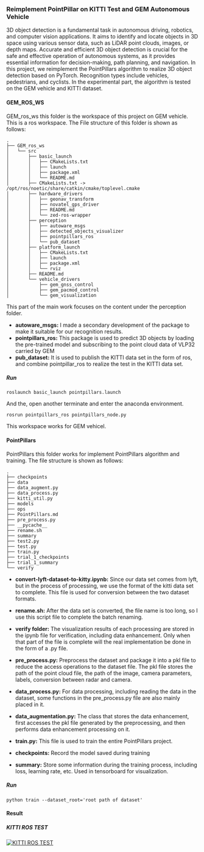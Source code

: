 ### Reimplement PointPillar on KITTI Test and GEM Autonomous Vehicle

3D object detection is a fundamental task in autonomous driving, robotics, and computer vision applications. It aims to identify and locate objects in 3D space using various sensor data, such as LiDAR point clouds, images, or depth maps. Accurate and efficient 3D object detection is crucial for the safe and effective operation of autonomous systems, as it provides essential information for decision-making, path planning, and navigation. In this project, we reimplement the PointPillars algorithm to realize 3D object detection based on PyTorch. Recognition types include vehicles, pedestrians, and cyclists. In the experimental part, the algorithm is tested on the GEM vehicle and KITTI dataset.

#### GEM_ROS_WS

GEM_ros_ws this folder is the workspace of this project on GEM vehicle. This is a ros workspace. The File structure of this folder is shown as follows:

```
.
├── GEM_ros_ws
│   └── src
│       ├── basic_launch
│       │   ├── CMakeLists.txt
│       │   ├── launch
│       │   ├── package.xml
│       │   └── README.md
│       ├── CMakeLists.txt -> /opt/ros/noetic/share/catkin/cmake/toplevel.cmake
│       ├── hardware_drivers
│       │   ├── geonav_transform
│       │   ├── novatel_gps_driver
│       │   ├── README.md
│       │   └── zed-ros-wrapper
│       ├── perception
│       │   ├── autoware_msgs
│       │   ├── detected_objects_visualizer
│       │   ├── pointpillars_ros
│       │   └── pub_dataset
│       ├── platform_launch
│       │   ├── CMakeLists.txt
│       │   ├── launch
│       │   ├── package.xml
│       │   └── rviz
│       ├── README.md
│       └── vehicle_drivers
│           ├── gem_gnss_control
│           ├── gem_pacmod_control
│           └── gem_visualization
```

This part of the main work focuses on the content under the perception folder. 

- **autoware_msgs:** I made a secondary development of the  package to make it suitable for our recognition results.
- **pointpillars_ros:** This package is used to predict 3D objects by loading the pre-trained model and subscribing to the point cloud data of VLP32 carried by GEM
- **pub_dataset:** It is used to publish the KITTI data set in the form of ros, and combine pointpillar_ros to realize the test in the KITTI data set.

##### Run

```
roslaunch basic_launch pointpillars.launch
```

And the, open another terminate and enter the anaconda environment.

```
rosrun pointpillars_ros pointpillars_node.py
```

This workspace works for GEM vehicel.

#### PointPillars

PointPillars this folder works for implement PointPillars algorithm and training. The file structure is shown as follows:

```
.
├── checkpoints
├── data
├── data_augment.py
├── data_process.py
├── kitti_util.py
├── models
├── ops
├── PointPillars.md
├── pre_process.py
├── __pycache__
├── rename.sh
├── summary
├── test2.py
├── test.py
├── train.py
├── trial_1_checkpoints
├── trial_1_summary
└── verify
```

- **convert-lyft-dataset-to-kitty.ipynb:** Since our data set comes from lyft, but in the process of processing, we use the format of the kitti data set to complete. This file is used for conversion between the two dataset formats.

- **rename.sh:** After the data set is converted, the file name is too long, so I use this script file to complete the batch renaming.
- **verify folder:** The visualization results of each processing are stored in the ipynb file for verification, including data enhancement. Only when that part of the file is complete will the real implementation be done in the form of a .py file.
- **pre_process.py:** Preprocess the dataset and package it into a pkl file to reduce the access operations to the dataset file. The pkl file stores the path of the point cloud file, the path of the image, camera parameters, labels, conversion between radar and camera.
- **data_process.py:** For data processing, including reading the data in the dataset, some functions in the pre_process.py file are also mainly placed in it.
- **data_augmentation.py:** The class that stores the data enhancement, first accesses the pkl file generated by the preprocessing, and then performs data enhancement processing on it.
- **train.py:** This file is used to train the entire PointPillars project.

- **checkpoints:** Record the model saved during training
- **summary:** Store some information during the training process, including loss, learning rate, etc. Used in tensorboard for visualization.

##### Run

```
python train --dataset_root='root path of dataset'
```

#### Result

##### KITTI ROS TEST

[![KITTI ROS TEST](https://res.cloudinary.com/marcomontalbano/image/upload/v1683487276/video_to_markdown/images/youtube--HrnisTXsBnI-c05b58ac6eb4c4700831b2b3070cd403.jpg)](https://youtu.be/HrnisTXsBnI "KITTI ROS TEST")